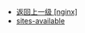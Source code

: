 - [返回上一级 [nginx]](ubuntu/docker/docker-config/nginx/nginx/)
- [sites-available](ubuntu/docker/docker-config/nginx/nginx/sites-available/)
